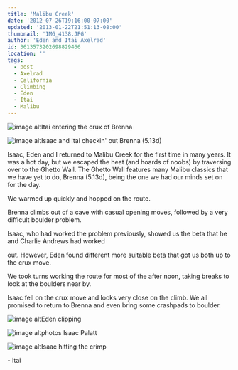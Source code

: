 ```yaml
---
title: 'Malibu Creek'
date: '2012-07-26T19:16:00-07:00'
updated: '2013-01-22T21:51:13-08:00'
thumbnail: 'IMG_4138.JPG'
author: 'Eden and Itai Axelrad'
id: 3613573202698829466
location: ''
tags:
  - post
  - Axelrad
  - California
  - Climbing
  - Eden
  - Itai
  - Malibu
---
```


![image alt](/images/IMG_4138.JPG)Itai entering the crux of Brenna

![image alt](/images/IMG_4095.jpg)Isaac and Itai checkin' out Brenna (5.13d)

Isaac, Eden and I returned to Malibu Creek for the first time in many years. It was a hot day, but we escaped the heat (and hoards of noobs) by traversing over to the Ghetto Wall. The Ghetto Wall features many Malibu classics that we have yet to do, Brenna (5.13d), being the one we had our minds set on for the day.

We warmed up quickly and hopped on the route.

Brenna climbs out of a cave with casual opening moves, followed by a very difficult boulder problem.

Isaac, who had worked the problem previously, showed us the beta that he and Charlie Andrews had worked

out. However, Eden found different more suitable beta that got us both up to the crux move.

We took turns working the route for most of the after noon, taking breaks to look at the boulders near by.

Isaac fell on the crux move and looks very close on the climb. We all promised to return to Brenna and even bring some crashpads to boulder.

![image alt](/images/IMG_4164.jpg)Eden clipping

![image alt](/images/IMG_4156.jpg)photos Isaac Palatt

![image alt](/images/IMG_4084.JPG)Isaac hitting the crimp

\- Itai
